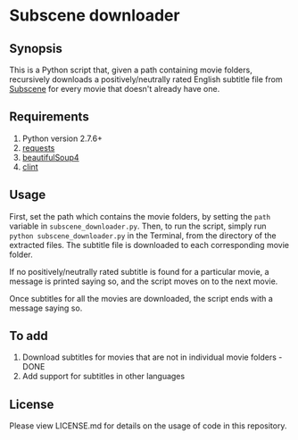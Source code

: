 <h1><b>Subscene downloader</b></h1>

<h2><b>Synopsis</b></h2>

This is a Python script that, given a path containing movie folders, recursively downloads a positively/neutrally rated English subtitle file from [Subscene](http://www.subscene.com) for every movie that doesn't already have one.

<h2><b>Requirements</b></h2>

1. Python version 2.7.6+
2. [requests](https://pypi.python.org/pypi/requests)
3. [beautifulSoup4](https://pypi.python.org/pypi/beautifulsoup4)
4. [clint](https://pypi.python.org/pypi/clint)

<h2><b>Usage</b></h2>

First, set the path which contains the movie folders, by setting the `path` variable in `subscene_downloader.py`. Then, to run the script, simply run `python subscene_downloader.py` in the Terminal, from the directory of the extracted files. The subtitle file is downloaded to each corresponding movie folder. 

If no positively/neutrally rated subtitle is found for a particular movie, a message is printed saying so, and the script moves on to the next movie. 

Once subtitles for all the movies are downloaded, the script ends with a message saying so. 

<h2><b>To add</b></h2>

1. Download subtitles for movies that are not in individual movie folders - DONE
2. Add support for subtitles in other languages

<h2><b>License</b></h2>

Please view LICENSE.md for details on the usage of code in this repository.
